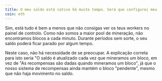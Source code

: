 ```yaml
---
title: O meu saldo está cativo há muito tempo. Será que configurei meu software de mineração corretamente?
coin: eth
---
```


Sim, está tudo é bem a menos que não consigas ver os teus workers no painel de controlo. Como não somos a maior pool de mineração, não encontramos blocos a cada minuto. Durante períodos sem sorte, o seu saldo poderá ficar parado por algum tempo.

Neste caso, não há necessidade de se preocupar. A explicação correta para isto seria "O saldo é atualizado cada vez que mineramos um bloco, em vez de "As recompensas são dadas quando mineramos um bloco", já que o nosso sistema de recompensas ainda mantém o bloco "pendente", mesmo que não haja movimento no saldo.
